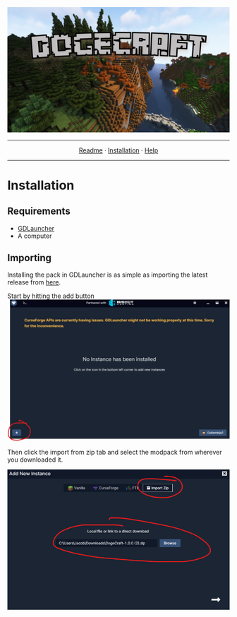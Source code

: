 ![Dogecraft-banner](https://raw.githubusercontent.com/The-Animonculory/DogeCraft/main/images/logo.png)

---

<p align="center">
  <a href="README.md">Readme</a> ·
  <a href="INSTALL.md">Installation</a> ·
  <a href="HELP.md">Help</a>
</p>

---

# Installation

## Requirements
* [GDLauncher](https://gdevs.io/)
* A computer

## Importing
Installing the pack in GDLauncher is as simple as importing the latest release from [here](https://github.com/The-Animonculory/DogeCraft/releases).

Start by hitting the add button
![Add](https://raw.githubusercontent.com/The-Animonculory/DogeCraft/main/images/install1.png)

Then click the import from zip tab and select the modpack from wherever you downloaded it.

![Add 2](https://raw.githubusercontent.com/The-Animonculory/DogeCraft/main/images/install2.png)
